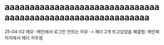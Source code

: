 # aaaaaaaaaaaaaaaaaaaaaaaaaaaaaaaaaaaaaaaaaaaaaaaaaaaaaaaaaaaa
25-04-02 메모
-메인에서 로그인 안뜨는 이유 -> 헤더 2개 뜨고있었음
해결법: 메인페이지에서 헤더 지우셈
